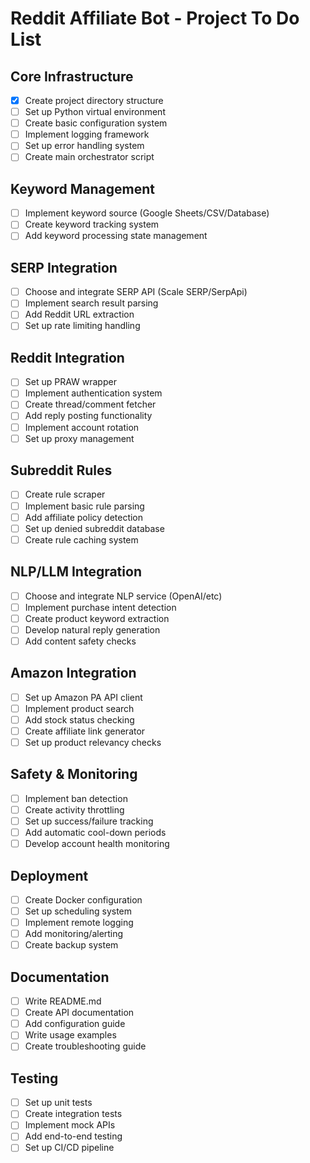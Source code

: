 # Reddit Affiliate Bot - Project To Do List

## Core Infrastructure
- [x] Create project directory structure
- [ ] Set up Python virtual environment
- [ ] Create basic configuration system
- [ ] Implement logging framework
- [ ] Set up error handling system
- [ ] Create main orchestrator script

## Keyword Management
- [ ] Implement keyword source (Google Sheets/CSV/Database)
- [ ] Create keyword tracking system
- [ ] Add keyword processing state management

## SERP Integration
- [ ] Choose and integrate SERP API (Scale SERP/SerpApi)
- [ ] Implement search result parsing
- [ ] Add Reddit URL extraction
- [ ] Set up rate limiting handling

## Reddit Integration
- [ ] Set up PRAW wrapper
- [ ] Implement authentication system
- [ ] Create thread/comment fetcher
- [ ] Add reply posting functionality
- [ ] Implement account rotation
- [ ] Set up proxy management

## Subreddit Rules
- [ ] Create rule scraper
- [ ] Implement basic rule parsing
- [ ] Add affiliate policy detection
- [ ] Set up denied subreddit database
- [ ] Create rule caching system

## NLP/LLM Integration
- [ ] Choose and integrate NLP service (OpenAI/etc)
- [ ] Implement purchase intent detection
- [ ] Create product keyword extraction
- [ ] Develop natural reply generation
- [ ] Add content safety checks

## Amazon Integration
- [ ] Set up Amazon PA API client
- [ ] Implement product search
- [ ] Add stock status checking
- [ ] Create affiliate link generator
- [ ] Set up product relevancy checks

## Safety & Monitoring
- [ ] Implement ban detection
- [ ] Create activity throttling
- [ ] Set up success/failure tracking
- [ ] Add automatic cool-down periods
- [ ] Develop account health monitoring

## Deployment
- [ ] Create Docker configuration
- [ ] Set up scheduling system
- [ ] Implement remote logging
- [ ] Add monitoring/alerting
- [ ] Create backup system

## Documentation
- [ ] Write README.md
- [ ] Create API documentation
- [ ] Add configuration guide
- [ ] Write usage examples
- [ ] Create troubleshooting guide

## Testing
- [ ] Set up unit tests
- [ ] Create integration tests
- [ ] Implement mock APIs
- [ ] Add end-to-end testing
- [ ] Set up CI/CD pipeline
